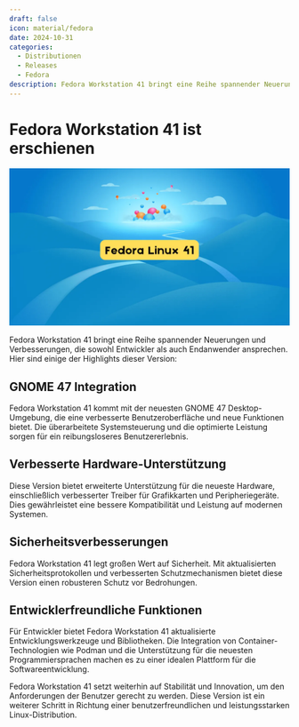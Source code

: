 ```yaml
---
draft: false
icon: material/fedora
date: 2024-10-31 
categories:
  - Distributionen
  - Releases
  - Fedora
description: Fedora Workstation 41 bringt eine Reihe spannender Neuerungen und Verbesserungen, die sowohl Entwickler als auch Endanwender ansprechen. Hier sind einige der Highlights dieser Version
---
```


# Fedora Workstation 41 ist erschienen

![Fedora 41](/images/news/Fedora-Linux-41-Released.webp)

Fedora Workstation 41 bringt eine Reihe spannender Neuerungen und Verbesserungen, die sowohl Entwickler als auch Endanwender ansprechen. Hier sind einige der Highlights dieser Version:
<!-- more -->

## GNOME 47 Integration
Fedora Workstation 41 kommt mit der neuesten GNOME 47 Desktop-Umgebung, die eine verbesserte Benutzeroberfläche und neue Funktionen bietet. Die überarbeitete Systemsteuerung und die optimierte Leistung sorgen für ein reibungsloseres Benutzererlebnis.

## Verbesserte Hardware-Unterstützung
Diese Version bietet erweiterte Unterstützung für die neueste Hardware, einschließlich verbesserter Treiber für Grafikkarten und Peripheriegeräte. Dies gewährleistet eine bessere Kompatibilität und Leistung auf modernen Systemen.

## Sicherheitsverbesserungen
Fedora Workstation 41 legt großen Wert auf Sicherheit. Mit aktualisierten Sicherheitsprotokollen und verbesserten Schutzmechanismen bietet diese Version einen robusteren Schutz vor Bedrohungen.

## Entwicklerfreundliche Funktionen
Für Entwickler bietet Fedora Workstation 41 aktualisierte Entwicklungswerkzeuge und Bibliotheken. Die Integration von Container-Technologien wie Podman und die Unterstützung für die neuesten Programmiersprachen machen es zu einer idealen Plattform für die Softwareentwicklung.

Fedora Workstation 41 setzt weiterhin auf Stabilität und Innovation, um den Anforderungen der Benutzer gerecht zu werden. Diese Version ist ein weiterer Schritt in Richtung einer benutzerfreundlichen und leistungsstarken Linux-Distribution.
